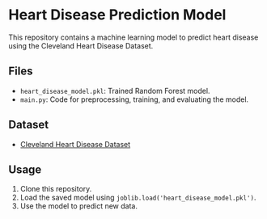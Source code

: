 # Heart Disease Prediction Model

This repository contains a machine learning model to predict heart disease using the Cleveland Heart Disease Dataset.

## Files
- `heart_disease_model.pkl`: Trained Random Forest model.
- `main.py`: Code for preprocessing, training, and evaluating the model.

## Dataset
- [Cleveland Heart Disease Dataset](https://archive.ics.uci.edu/ml/machine-learning-databases/heart-disease/processed.cleveland.data)

## Usage
1. Clone this repository.
2. Load the saved model using `joblib.load('heart_disease_model.pkl')`.
3. Use the model to predict new data.
